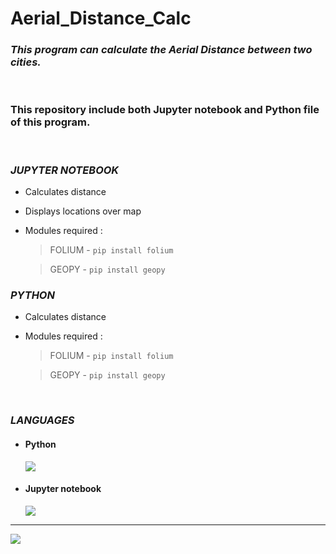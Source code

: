 
# Aerial_Distance_Calc
### ***This program can calculate the Aerial Distance between two cities.***

<br>

### This repository include both Jupyter notebook and Python file of this program.

<br>

### *JUPYTER NOTEBOOK*
- Calculates distance
- Displays locations over map

- Modules required : 

    > FOLIUM - `pip install folium` 

    > GEOPY - `pip install geopy`


### *PYTHON* 
- Calculates distance

- Modules required : 

    > FOLIUM - `pip install folium` 

    > GEOPY - `pip install geopy`

<br/>

### *LANGUAGES*
- #### **Python** 
    [![](https://img.shields.io/badge/Language-Python-blue?logo=python&style=flat)](https://www.python.org/)
- #### **Jupyter notebook**
    [![](https://img.shields.io/badge/Language-Jupyter-orange?logo=jupyter&style=flat)](https://jupyter.org/)

<hr>

[![](https://img.shields.io/badge/GitHub-InvisiblePro-blue?logo=github&style=flat)](https://github.com/InvisiblePro)
